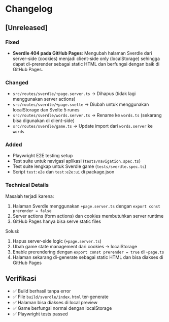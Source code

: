 # Changelog

## [Unreleased]

### Fixed

- **Sverdle 404 pada GitHub Pages**: Mengubah halaman Sverdle dari server-side (cookies) menjadi client-side only (localStorage) sehingga dapat di-prerender sebagai static HTML dan berfungsi dengan baik di GitHub Pages.

### Changed

- `src/routes/sverdle/+page.server.ts` → Dihapus (tidak lagi menggunakan server actions)
- `src/routes/sverdle/+page.svelte` → Diubah untuk menggunakan localStorage dan Svelte 5 runes
- `src/routes/sverdle/words.server.ts` → Rename ke `words.ts` (sekarang bisa digunakan di client-side)
- `src/routes/sverdle/game.ts` → Update import dari `words.server` ke `words`

### Added

- Playwright E2E testing setup
- Test suite untuk navigasi aplikasi (`tests/navigation.spec.ts`)
- Test suite lengkap untuk Sverdle game (`tests/sverdle.spec.ts`)
- Script `test:e2e` dan `test:e2e:ui` di package.json

### Technical Details

Masalah terjadi karena:

1. Halaman Sverdle menggunakan `+page.server.ts` dengan `export const prerender = false`
2. Server actions (form actions) dan cookies membutuhkan server runtime
3. GitHub Pages hanya bisa serve static files

Solusi:

1. Hapus server-side logic (`+page.server.ts`)
2. Ubah game state management dari cookies → localStorage
3. Enable prerendering dengan `export const prerender = true` di `+page.ts`
4. Halaman sekarang di-generate sebagai static HTML dan bisa diakses di GitHub Pages

## Verifikasi

- ✅ Build berhasil tanpa error
- ✅ File `build/sverdle/index.html` ter-generate
- ✅ Halaman bisa diakses di local preview
- ✅ Game berfungsi normal dengan localStorage
- ✅ Playwright tests passed
